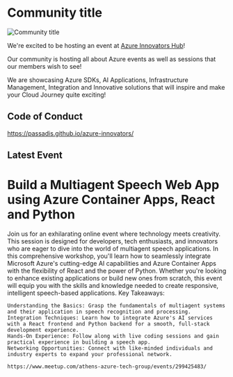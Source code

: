 # Community title

![Community title](template.png)

We're excited to be hosting an event at [Azure Innovators Hub](https://www.meetup.com/athens-azure-tech-group/)!

Our community is hosting all about Azure events as well as sessions that our members wish to see!

We are showcasing Azure SDKs, AI Applications, Infrastructure Management, Integration and Innovative solutions that will inspire and make your Cloud Journey quite exciting!

## Code of Conduct
https://passadis.github.io/azure-innovators/

## Latest Event
# Build a Multiagent Speech Web App using Azure Container Apps, React and Python

Join us for an exhilarating online event where technology meets creativity. This session is designed for developers, tech enthusiasts, and innovators who are eager to dive into the world of multiagent speech applications.
In this comprehensive workshop, you'll learn how to seamlessly integrate Microsoft Azure's cutting-edge AI capabilities and Azure Container Apps with the flexibility of React and the power of Python. Whether you're looking to enhance existing applications or build new ones from scratch, this event will equip you with the skills and knowledge needed to create responsive, intelligent speech-based applications.
Key Takeaways:

    Understanding the Basics: Grasp the fundamentals of multiagent systems and their application in speech recognition and processing.
    Integration Techniques: Learn how to integrate Azure's AI services with a React frontend and Python backend for a smooth, full-stack development experience.
    Hands-On Experience: Follow along with live coding sessions and gain practical experience in building a speech app.
    Networking Opportunities: Connect with like-minded individuals and industry experts to expand your professional network.
	
	https://www.meetup.com/athens-azure-tech-group/events/299425483/
	

